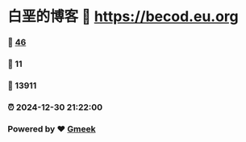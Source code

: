 # 白垩的博客 :link: https://becod.eu.org 
### :page_facing_up: [46](https://becod.eu.org/tag.html) 
### :speech_balloon: 11 
### :hibiscus: 13911 
### :alarm_clock: 2024-12-30 21:22:00 
### Powered by :heart: [Gmeek](https://github.com/Meekdai/Gmeek)
